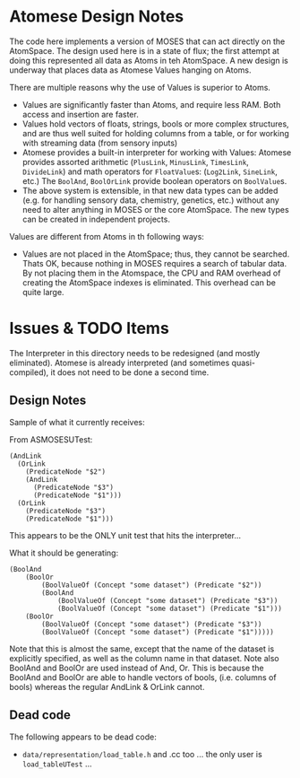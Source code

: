 Atomese Design Notes
====================
The code here implements a version of MOSES that can act directly on
the AtomSpace. The design used here is in a state of flux; the first
attempt at doing this represented all data as Atoms in teh AtomSpace.
A new design is underway that places data as Atomese Values hanging
on Atoms.

There are multiple reasons why the use of Values is superior to Atoms.
* Values are significantly faster than Atoms, and require less RAM.
  Both access and insertion are faster.
* Values hold vectors of floats, strings, bools or more complex
  structures, and are thus well suited for holding columns from a table,
  or for working with streaming data (from sensory inputs)
* Atomese provides a built-in interpreter for working with Values:
  Atomese provides assorted arithmetic (`PlusLink`, `MinusLink`,
  `TimesLink`, `DivideLink`) and math operators for `FloatValue`s:
  (`Log2Link`, `SineLink`, etc.)  The `BoolAnd`, `BoolOrLink` provide
  boolean operators on `BoolValue`s.
* The above system is extensible, in that new data types can be added
  (e.g. for handling sensory data, chemistry, genetics, etc.) without
  any need to alter anything in MOSES or the core AtomSpace. The new
  types can be created in independent projects.

Values are different from Atoms in th following ways:
* Values are not placed in the AtomSpace; thus, they cannot be searched.
  Thats OK, because nothing in MOSES requires a search of tabular data.
  By not placing them in the Atomspace, the CPU and RAM overhead of
  creating the AtomSpace indexes is eliminated. This overhead can be quite
  large.


Issues & TODO Items
===================
The Interpreter in this directory needs to be redesigned (and mostly
eliminated). Atomese is already interpreted (and sometimes quasi-
compiled), it does not need to be done a second time.

Design Notes
------------
Sample of what it currently receives:

From ASMOSESUTest:
```
(AndLink
  (OrLink
    (PredicateNode "$2")
    (AndLink
      (PredicateNode "$3")
      (PredicateNode "$1")))
  (OrLink
    (PredicateNode "$3")
    (PredicateNode "$1")))
```

This appears to be the ONLY unit test that hits the interpreter...

What it should be generating:

```
(BoolAnd
	(BoolOr
		(BoolValueOf (Concept "some dataset") (Predicate "$2"))
		(BoolAnd
			(BoolValueOf (Concept "some dataset") (Predicate "$3"))
			(BoolValueOf (Concept "some dataset") (Predicate "$1")))
	(BoolOr
		(BoolValueOf (Concept "some dataset") (Predicate "$3"))
		(BoolValueOf (Concept "some dataset") (Predicate "$1")))))
```

Note that this is almost the same, except that the name of the dataset
is explicitly specified, as well as the column name in that dataset.
Note also BoolAnd and BoolOr are used instead of And, Or. This is because
the BoolAnd and BoolOr are able to handle vectors of bools, (i.e. columns
of bools) whereas the regular AndLink & OrLink cannot.

Dead code
---------
The following appears to be dead code:

* `data/representation/load_table.h` and .cc too ... the only user
  is `load_tableUTest` ...

